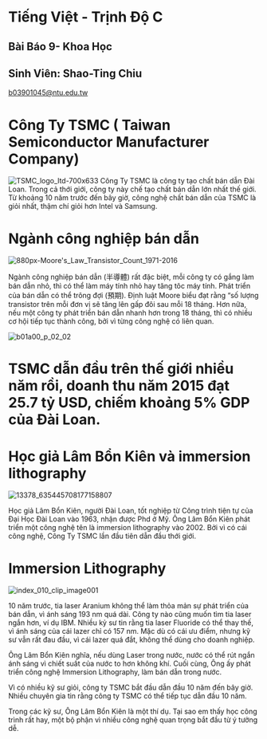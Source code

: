 # Tiếng Việt - Trịnh Độ C
## Bài Báo 9- Khoa Học
## Sinh Viên: Shao-Ting Chiu
b03901045@ntu.edu.tw


# Công Ty TSMC ( Taiwan Semiconductor Manufacturer Company)
![TSMC_logo_ltd-700x633](https://i.imgur.com/ntJOck9.png)
Công Ty TSMC là công ty tạo chất bán dẫn Đài Loan. Trong cả thới giới, công ty này chế tạo chất bán dẫn lớn nhất thế giới.
Từ khoảng 10 năm trước đến bây giờ, công nghệ chất bán dẫn của TSMC là giỏi nhất, thậm chí giỏi hơn Intel và Samsung. 

# Ngành công nghiệp bán dẫn

![880px-Moore's_Law_Transistor_Count_1971-2016](https://i.imgur.com/M1kshG6.png)

Ngành công nghiệp bán dẫn (半導體) rất đặc biệt, mỗi công ty có gắng làm bán dẫn nhỏ, thì có thể làm máy tính nhỏ hay tăng tôc máy tính. Phát triển của bán dẫn có thể trông đợi (預期). Định luật Moore biểu đạt rằng “số lượng transistor trên mỗi đơn vị  sẽ tăng lên gấp đôi sau mỗi 18 tháng. Hơn nữa, nếu một công ty phát triển bán dẫn nhanh hơn trong 18 tháng, thì có nhiều cơ hội tiếp tục thành công, bởi vì từng công nghệ có liên quan.

![b01a00_p_02_02](https://i.imgur.com/5TGwlhh.jpg)

# TSMC dẫn đầu trên thế giới nhiều năm rồi, doanh thu năm 2015 đạt 25.7 tỷ USD, chiếm khoảng 5% GDP của Đài Loan.

# Học giả Lâm Bổn Kiên và immersion lithography

![13378_635445708177158807](http://www.cdn.org.tw/_Resource/Upload/Media/13378_635445708177158807.jpg)

Học giả Lâm Bổn Kiên, người Đài Loan, tốt nghiệp từ Công trình tiện tự của Đại Học Đài Loan vào 1963, nhận được Phd ở Mỹ.
Ông Lâm Bổn Kiên phát triển một công nghệ tên là immersion lithography vào 2002. Bởi vì có cái công nghệ, Công Ty TSMC lần đầu tiên dẫn đầu thới giới.

# Immersion Lithography

![index_010_clip_image001](https://i.imgur.com/VmZ5t6w.jpg)

10 năm trước, tia laser Aranium không thể làm thỏa mản sự phát triển của bán dẫn, vì ánh sáng 193 nm quá dài. Công ty nào cũng muốn tìm tia laser ngắn hơn, ví dụ IBM. Nhiều kỷ sư tin rằng tia laser Fluoride có thể thay thế, vì ánh sáng của cái lazer chỉ có 157 nm. Mặc dù có cái ưu điểm, nhưng kỹ sư vẫn rất đau đầu, vì cái lazer quá đắt, không thể dùng cho doanh nghiệp. 

Ông Lâm Bổn Kiên nghĩa, nếu dùng Laser trong nước, nước có thể rút ngắn ánh sáng vì chiết suất của nước to hơn không khí. Cuối cùng, Ông ấy phát triển công nghệ Immersion Lithography, làm bán dẫn trong nước. 

Vì có nhiều kỹ sư giỏi, công ty TSMC bắt đầu dẫn đầu 10 năm đến bây giờ. Nhiều chuyên gia tin rằng công ty TSMC có thể tiếp tục dẫn đầu 10 năm.

Trong các kỹ sư, Ông Lâm Bổn Kiên là một thí dụ. Tại sao em thấy học công trình rất hay, một bộ phận vì nhiều công nghệ quan trọng  bắt đầu từ ý tưởng dễ.  
